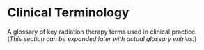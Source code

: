 # Clinical Terminology

A glossary of key radiation therapy terms used in clinical practice.  
(*This section can be expanded later with actual glossary entries.*)

